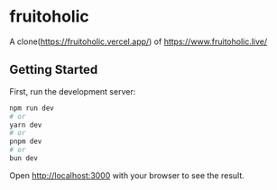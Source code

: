 # fruitoholic
A clone(https://fruitoholic.vercel.app/) of https://www.fruitoholic.live/

## Getting Started

First, run the development server:

```bash
npm run dev
# or
yarn dev
# or
pnpm dev
# or
bun dev
```

Open [http://localhost:3000](http://localhost:3000) with your browser to see the result.
